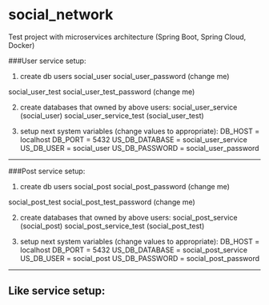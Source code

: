 # social_network
Test project with microservices architecture (Spring Boot, Spring Cloud, Docker)

###User service setup:

1. create db users
social_user
social_user_password (change me)

social_user_test
social_user_test_password (change me)

2. create databases that owned by above users:
social_user_service (social_user)
social_user_service_test (social_user_test)

3. setup next system variables (change values to appropriate):
DB_HOST = localhost
DB_PORT = 5432
US_DB_DATABASE = social_user_service
US_DB_USER = social_user
US_DB_PASSWORD = social_user_password
---


###Post service setup:

1. create db users
social_post
social_post_password (change me)

social_post_test
social_post_test_password (change me)

2. create databases that owned by above users:
social_post_service (social_post)
social_post_service_test (social_post_test)

3. setup next system variables (change values to appropriate):
DB_HOST = localhost
DB_PORT = 5432
US_DB_DATABASE = social_post_service
US_DB_USER = social_post
US_DB_PASSWORD = social_post_password
---


Like service setup:
-